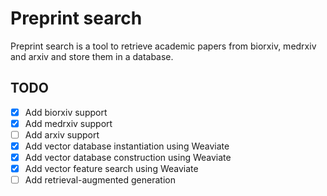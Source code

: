 # Preprint search 

Preprint search is a tool to retrieve academic papers from biorxiv, medrxiv and arxiv and store them in a database.

## TODO

- [x] Add biorxiv support
- [x] Add medrxiv support
- [ ] Add arxiv support
- [x] Add vector database instantiation using Weaviate
- [x] Add vector database construction using Weaviate
- [x] Add vector feature search using Weaviate
- [ ] Add retrieval-augmented generation
